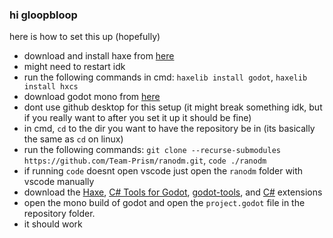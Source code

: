 ### hi gloopbloop
here is how to set this up (hopefully)

- download and install haxe from [here](https://haxe.org/download/)
- might need to restart idk
- run the following commands in cmd: `haxelib install godot`, `haxelib install hxcs`
- download godot mono from [here](https://godotengine.org/download/windows)
- dont use github desktop for this setup (it might break something idk, but if you really want to after you set it up it should be fine)
- in cmd, `cd` to the dir you want to have the repository be in (its basically the same as `cd` on linux)
- run the following commands: `git clone --recurse-submodules https://github.com/Team-Prism/ranodm.git`, `code ./ranodm`
- if running `code` doesnt open vscode just open the `ranodm` folder with vscode manually
- download the [Haxe](https://marketplace.visualstudio.com/items?itemName=nadako.vshaxe), [C# Tools for Godot](https://marketplace.visualstudio.com/items?itemName=neikeq.godot-csharp-vscode), [godot-tools](https://marketplace.visualstudio.com/items?itemName=geequlim.godot-tools), and [C#](https://marketplace.visualstudio.com/items?itemName=ms-dotnettools.csharp) extensions
- open the mono build of godot and open the `project.godot` file in the repository folder.
- it should work
